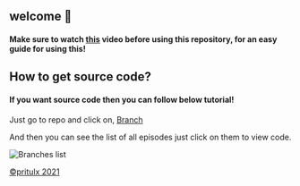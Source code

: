 ## welcome 👋
#### Make sure to watch [this](https://www.youtube.com/watch?v=jYYM30eNkf0&t) video before using this repository, for an easy guide for using this!

## How to get source code?
#### If you want source code then you can follow below tutorial!

Just go to repo and click on,
[Branch](https://i.imgur.com/I3VdJ4u.png)

And then you can see the list of all episodes just click on them to view code.

![Branches list](https://i.imgur.com/yVoO9nw.png)


[©️pritulx 2021](https://github.com/pritulx)
